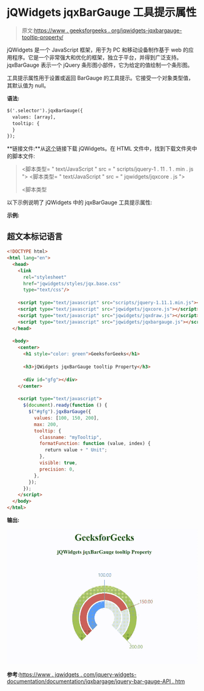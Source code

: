 # jQWidgets jqxBarGauge 工具提示属性

> 原文:[https://www . geeksforgeeks . org/jqwidgets-jqxbargauge-tooltip-property/](https://www.geeksforgeeks.org/jqwidgets-jqxbargauge-tooltip-property/)

jQWidgets 是一个 JavaScript 框架，用于为 PC 和移动设备制作基于 web 的应用程序。它是一个非常强大和优化的框架，独立于平台，并得到广泛支持。jqxBarGauge 表示一个 jQuery 条形图小部件，它为给定的值绘制一个条形图。

工具提示属性用于设置或返回 BarGauge 的工具提示。它接受一个对象类型值，其默认值为 null。

**语法:**

```html
$('.selector').jqxBarGauge({
  values: [array],
  tooltip: {
  }
});
```

**链接文件:**从[这个](https://www.jqwidgets.com/download/)链接下载 jQWidgets。在 HTML 文件中，找到下载文件夹中的脚本文件:

> <link rel="”stylesheet”" href="”jqwidgets/styles/jqx.base.css”" type="”text/css”">
> <脚本类型= " text/JavaScript " src = " scripts/jquery-1 . 11 . 1 . min . js "></脚本>
> <脚本类型= " text/JavaScript " src = " jqwidgets/jqxcore . js "></脚本>
> 
> <脚本类型

以下示例说明了 jQWidgets 中的 jqxBarGauge 工具提示属性:

**示例:**

## 超文本标记语言

```html
<!DOCTYPE html>
<html lang="en">
  <head>
    <link
      rel="stylesheet"
      href="jqwidgets/styles/jqx.base.css"
      type="text/css"/>

    <script type="text/javascript" src="scripts/jquery-1.11.1.min.js"></script>
    <script type="text/javascript" src="jqwidgets/jqxcore.js"></script>
    <script type="text/javascript" src="jqwidgets/jqxdraw.js"></script>
    <script type="text/javascript" src="jqwidgets/jqxbargauge.js"></script>
  </head>

  <body>
    <center>
      <h1 style="color: green">GeeksforGeeks</h1>

      <h3>jQWidgets jqxBarGauge tooltip Property</h3>

      <div id="gfg"></div>
    </center>

    <script type="text/javascript">
      $(document).ready(function () {
        $("#gfg").jqxBarGauge({
          values: [100, 150, 200],
          max: 200,
          tooltip: {
            classname: "myTooltip",
            formatFunction: function (value, index) {
              return value + " Unit";
            },
            visible: true,
            precision: 0,
          },
        });
      });
    </script>
  </body>
</html>
```

**输出:**

![](img/cb214fc29c38b9fc443dc58c341fd503.png)

**参考:**[https://www . jqwidgets . com/jquery-widgets-documentation/documentation/jqxbargage/jquery-bar-gauge-API . htm](https://www.jqwidgets.com/jquery-widgets-documentation/documentation/jqxbargauge/jquery-bar-gauge-api.htm)